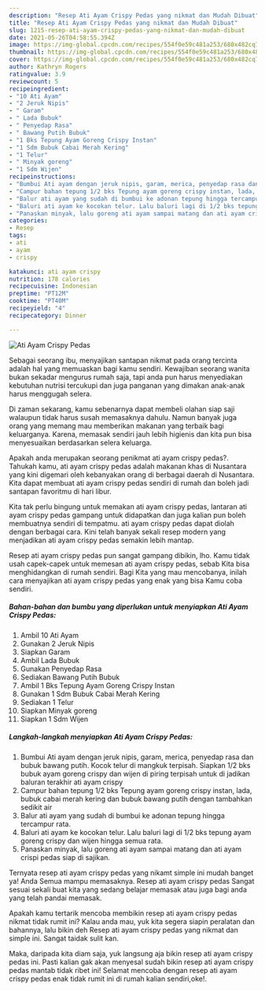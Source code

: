 ```yaml
---
description: "Resep Ati Ayam Crispy Pedas yang nikmat dan Mudah Dibuat"
title: "Resep Ati Ayam Crispy Pedas yang nikmat dan Mudah Dibuat"
slug: 1215-resep-ati-ayam-crispy-pedas-yang-nikmat-dan-mudah-dibuat
date: 2021-05-26T04:58:55.394Z
image: https://img-global.cpcdn.com/recipes/554f0e59c481a253/680x482cq70/ati-ayam-crispy-pedas-foto-resep-utama.jpg
thumbnail: https://img-global.cpcdn.com/recipes/554f0e59c481a253/680x482cq70/ati-ayam-crispy-pedas-foto-resep-utama.jpg
cover: https://img-global.cpcdn.com/recipes/554f0e59c481a253/680x482cq70/ati-ayam-crispy-pedas-foto-resep-utama.jpg
author: Kathryn Rogers
ratingvalue: 3.9
reviewcount: 5
recipeingredient:
- "10 Ati Ayam"
- "2 Jeruk Nipis"
- " Garam"
- " Lada Bubuk"
- " Penyedap Rasa"
- " Bawang Putih Bubuk"
- "1 Bks Tepung Ayam Goreng Crispy Instan"
- "1 Sdm Bubuk Cabai Merah Kering"
- "1 Telur"
- " Minyak goreng"
- "1 Sdm Wijen"
recipeinstructions:
- "Bumbui Ati ayam dengan jeruk nipis, garam, merica, penyedap rasa dan bubuk bawang putih. Kocok telur di mangkuk terpisah. Siapkan 1/2 bks bubuk ayam goreng crispy dan wijen di piring terpisah untuk di jadikan baluran terakhir ati ayam crispy"
- "Campur bahan tepung 1/2 bks Tepung ayam goreng crispy instan, lada, bubuk cabai merah kering dan bubuk bawang putih dengan tambahkan sedikit air"
- "Balur ati ayam yang sudah di bumbui ke adonan tepung hingga tercampur rata."
- "Baluri ati ayam ke kocokan telur. Lalu baluri lagi di 1/2 bks tepung ayam goreng crispy dan wijen hingga semua rata."
- "Panaskan minyak, lalu goreng ati ayam sampai matang dan ati ayam crispi pedas siap di sajikan."
categories:
- Resep
tags:
- ati
- ayam
- crispy

katakunci: ati ayam crispy 
nutrition: 178 calories
recipecuisine: Indonesian
preptime: "PT12M"
cooktime: "PT40M"
recipeyield: "4"
recipecategory: Dinner

---
```



![Ati Ayam Crispy Pedas](https://img-global.cpcdn.com/recipes/554f0e59c481a253/680x482cq70/ati-ayam-crispy-pedas-foto-resep-utama.jpg)

Sebagai seorang ibu, menyajikan santapan nikmat pada orang tercinta adalah hal yang memuaskan bagi kamu sendiri. Kewajiban seorang  wanita bukan sekadar mengurus rumah saja, tapi anda pun harus menyediakan kebutuhan nutrisi tercukupi dan juga panganan yang dimakan anak-anak harus menggugah selera.

Di zaman  sekarang, kamu sebenarnya dapat membeli olahan siap saji walaupun tidak harus susah memasaknya dahulu. Namun banyak juga orang yang memang mau memberikan makanan yang terbaik bagi keluarganya. Karena, memasak sendiri jauh lebih higienis dan kita pun bisa menyesuaikan berdasarkan selera keluarga. 



Apakah anda merupakan seorang penikmat ati ayam crispy pedas?. Tahukah kamu, ati ayam crispy pedas adalah makanan khas di Nusantara yang kini digemari oleh kebanyakan orang di berbagai daerah di Nusantara. Kita dapat membuat ati ayam crispy pedas sendiri di rumah dan boleh jadi santapan favoritmu di hari libur.

Kita tak perlu bingung untuk memakan ati ayam crispy pedas, lantaran ati ayam crispy pedas gampang untuk didapatkan dan juga kalian pun boleh membuatnya sendiri di tempatmu. ati ayam crispy pedas dapat diolah dengan berbagai cara. Kini telah banyak sekali resep modern yang menjadikan ati ayam crispy pedas semakin lebih mantap.

Resep ati ayam crispy pedas pun sangat gampang dibikin, lho. Kamu tidak usah capek-capek untuk memesan ati ayam crispy pedas, sebab Kita bisa menghidangkan di rumah sendiri. Bagi Kita yang mau mencobanya, inilah cara menyajikan ati ayam crispy pedas yang enak yang bisa Kamu coba sendiri.

<!--inarticleads1-->

##### Bahan-bahan dan bumbu yang diperlukan untuk menyiapkan Ati Ayam Crispy Pedas:

1. Ambil 10 Ati Ayam
1. Gunakan 2 Jeruk Nipis
1. Siapkan  Garam
1. Ambil  Lada Bubuk
1. Gunakan  Penyedap Rasa
1. Sediakan  Bawang Putih Bubuk
1. Ambil 1 Bks Tepung Ayam Goreng Crispy Instan
1. Gunakan 1 Sdm Bubuk Cabai Merah Kering
1. Sediakan 1 Telur
1. Siapkan  Minyak goreng
1. Siapkan 1 Sdm Wijen




<!--inarticleads2-->

##### Langkah-langkah menyiapkan Ati Ayam Crispy Pedas:

1. Bumbui Ati ayam dengan jeruk nipis, garam, merica, penyedap rasa dan bubuk bawang putih. Kocok telur di mangkuk terpisah. Siapkan 1/2 bks bubuk ayam goreng crispy dan wijen di piring terpisah untuk di jadikan baluran terakhir ati ayam crispy
1. Campur bahan tepung 1/2 bks Tepung ayam goreng crispy instan, lada, bubuk cabai merah kering dan bubuk bawang putih dengan tambahkan sedikit air
1. Balur ati ayam yang sudah di bumbui ke adonan tepung hingga tercampur rata.
1. Baluri ati ayam ke kocokan telur. Lalu baluri lagi di 1/2 bks tepung ayam goreng crispy dan wijen hingga semua rata.
1. Panaskan minyak, lalu goreng ati ayam sampai matang dan ati ayam crispi pedas siap di sajikan.




Ternyata resep ati ayam crispy pedas yang nikamt simple ini mudah banget ya! Anda Semua mampu memasaknya. Resep ati ayam crispy pedas Sangat sesuai sekali buat kita yang sedang belajar memasak atau juga bagi anda yang telah pandai memasak.

Apakah kamu tertarik mencoba membikin resep ati ayam crispy pedas nikmat tidak rumit ini? Kalau anda mau, yuk kita segera siapin peralatan dan bahannya, lalu bikin deh Resep ati ayam crispy pedas yang nikmat dan simple ini. Sangat taidak sulit kan. 

Maka, daripada kita diam saja, yuk langsung aja bikin resep ati ayam crispy pedas ini. Pasti kalian gak akan menyesal sudah bikin resep ati ayam crispy pedas mantab tidak ribet ini! Selamat mencoba dengan resep ati ayam crispy pedas enak tidak rumit ini di rumah kalian sendiri,oke!.

